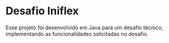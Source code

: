 # Desafio Iniflex
Esse projeto foi desenvolvido em Java para um desafio técnico, implementando as funcionalidades solicitadas no desafio.
